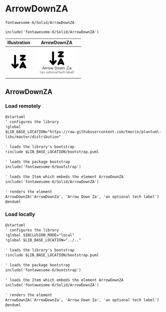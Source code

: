 # ArrowDownZA


```text
fontawesome-6/Solid/ArrowDownZA
```

```text
include('fontawesome-6/Solid/ArrowDownZA')
```



| Illustration | ArrowDownZA |
| :---: | :---: |
| ![illustration for Illustration](../../fontawesome-6/Solid/ArrowDownZA.png) | ![illustration for ArrowDownZA](../../fontawesome-6/Solid/ArrowDownZA.Local.png) |




## ArrowDownZA

### Load remotely
```plantuml
@startuml
' configures the library
!global $LIB_BASE_LOCATION="https://raw.githubusercontent.com/tmorin/plantuml-libs/master/distribution"

' loads the library's bootstrap
!include $LIB_BASE_LOCATION/bootstrap.puml

' loads the package bootstrap
include('fontawesome-6/bootstrap')

' loads the Item which embeds the element ArrowDownZA
include('fontawesome-6/Solid/ArrowDownZA')

' renders the element
ArrowDownZA('ArrowDownZa', 'Arrow Down Za', 'an optional tech label')
@enduml
```

### Load locally
```plantuml
@startuml
' configures the library
!global $INCLUSION_MODE="local"
!global $LIB_BASE_LOCATION="../.."

' loads the library's bootstrap
!include $LIB_BASE_LOCATION/bootstrap.puml

' loads the package bootstrap
include('fontawesome-6/bootstrap')

' loads the Item which embeds the element ArrowDownZA
include('fontawesome-6/Solid/ArrowDownZA')

' renders the element
ArrowDownZA('ArrowDownZa', 'Arrow Down Za', 'an optional tech label')
@enduml
```


